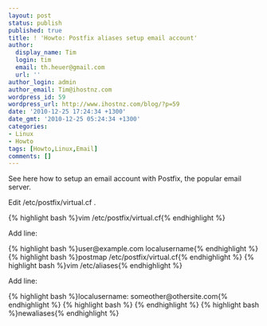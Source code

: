 ```yaml
---
layout: post
status: publish
published: true
title: ! 'Howto: Postfix aliases setup email account'
author:
  display_name: Tim
  login: tim
  email: th.heuer@gmail.com
  url: ''
author_login: admin
author_email: Tim@ihostnz.com
wordpress_id: 59
wordpress_url: http://www.ihostnz.com/blog/?p=59
date: '2010-12-25 17:24:34 +1300'
date_gmt: '2010-12-25 05:24:34 +1300'
categories:
- Linux
- Howto
tags: [Howto,Linux,Email]
comments: []
---
```

<p>See here how to setup an email account with Postfix, the popular email server.</p>

<p>Edit /etc/postfix/virtual.cf .</p>
{% highlight bash %}vim /etc/postfix/virtual.cf{% endhighlight %}
<p>Add line:</p>
{% highlight bash %}user@example.com localusername{% endhighlight %}
{% highlight bash %}postmap /etc/postfix/virtual.cf{% endhighlight %}
{% highlight bash %}vim /etc/aliases{% endhighlight %}
<p>Add line:</p>
{% highlight bash %}localusername: someother@othersite.com{% endhighlight %}
{% highlight bash %} {% endhighlight %}
{% highlight bash %}newaliases{% endhighlight %}
